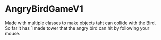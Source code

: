 # AngryBirdGameV1
Made with multiple classes to make objects taht can collide with the Bird. So far it has 1 made tower that the angry bird can hit by following your mouse.
